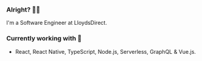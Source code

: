 ### Alright? 👋🏻

I'm a Software Engineer at LloydsDirect.

### Currently working with 🔭

- React, React Native, TypeScript, Node.js, Serverless, GraphQL & Vue.js.

